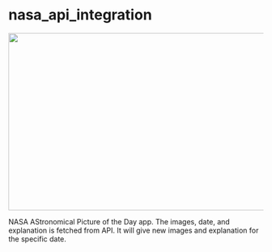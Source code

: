 # nasa_api_integration


<img src="https://user-images.githubusercontent.com/75217894/170118319-29ab27ee-3152-4145-a4fc-424b56d9b08a.PNG" width="800" height="350" /> 

NASA AStronomical Picture of the Day app.
The images, date, and explanation is fetched from API. It will give new images and explanation for the specific date.

